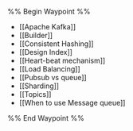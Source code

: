 %% Begin Waypoint %%
- [[Apache Kafka]]
- [[Builder]]
- [[Consistent Hashing]]
- [[Design Index]]
- [[Heart-beat mechanism]]
- [[Load Balancing]]
- [[Pubsub vs queue]]
- [[Sharding]]
- [[Topics]]
- [[When to use Message queue]]

%% End Waypoint %%